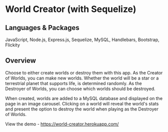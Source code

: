 # World Creator (with Sequelize)

## Languages & Packages

JavaScript, Node.js, Express.js, Sequelize, MySQL, Handlebars, Bootstrap, Flickity

## Overview

Choose to either create worlds or destroy them with this app. As the Creator of Worlds, you can make new worlds. Whether the world will be a star or a terrestrial planet that supports life, is determined randomly. As the Destroyer of Worlds, you can choose which worlds should be destroyed. 

When created, worlds are added to a MySQL database and displayed on the page in an image carousel. Clicking on a world will reveal the world's stats and present the option to destroy the world when playing as the Destroyer of Worlds. 

View the demo - https://world-creator.herokuapp.com/